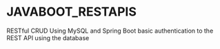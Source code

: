 # JAVABOOT_RESTAPIS

RESTful CRUD Using MySQL and Spring Boot basic authentication to the REST API using the database

